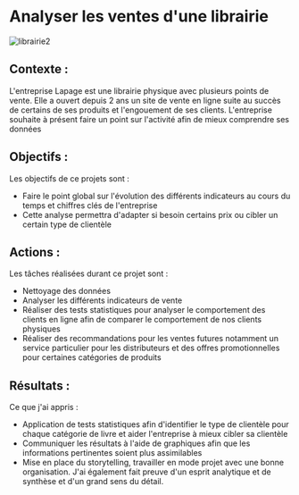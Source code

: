 # **Analyser les ventes d'une librairie**

![librairie2](https://github.com/user-attachments/assets/17de76a5-c428-4ee4-8a51-6373b1d60bed)


## **Contexte** : 

L'entreprise Lapage est une librairie physique avec plusieurs points de vente. Elle a ouvert depuis 2 ans un site de vente en ligne suite au succès de certains de ses produits et l'engouement de ses clients. 
L'entreprise souhaite à présent faire un point sur l'activité afin de mieux comprendre ses données

## **Objectifs** : 
Les objectifs de ce projets sont :
- Faire le point global sur l'évolution des différents indicateurs au cours du temps et chiffres clés de l'entreprise
- Cette analyse permettra d'adapter si besoin certains prix ou cibler un certain type de clientèle 

## **Actions** : 
Les tâches réalisées durant ce projet sont : 
- Nettoyage des données
- Analyser les différents indicateurs de vente
- Réaliser  des tests statistiques pour analyser le comportement des clients en ligne afin de comparer le comportement de nos clients physiques 
- Réaliser des recommandations pour les ventes futures notamment un service particulier pour les distributeurs et des offres promotionnelles pour certaines catégories de produits

## **Résultats** : 
Ce que j'ai appris : 
- Application de tests statistiques afin d'identifier le type de clientèle pour chaque catégorie de livre et aider l'entreprise à mieux cibler sa clientèle 
- Communiquer les résultats à l'aide de graphiques afin que les informations pertinentes soient plus assimilables 
- Mise en place du storytelling, travailler en mode projet avec une bonne organisation. J'ai également fait preuve d'un esprit analytique et de synthèse et d'un grand sens du détail.

